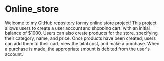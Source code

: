 # Online_store
Welcome to my GitHub repository for my online store project! 
This project allows users to create a user account and shopping cart, 
with an initial balance of $1000. Users can also create products for 
the store, specifying their category, name, and price.
Once products have been created, users can add them to their cart,
view the total cost, and make a purchase. When a purchase is made, 
the appropriate amount is debited from the user's account.
